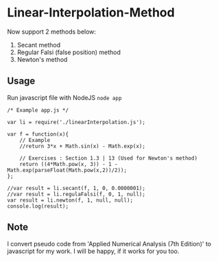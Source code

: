 # Linear-Interpolation-Method

Now support 2 methods below:

1. Secant method
2. Regular Falsi (false position) method
3. Newton's method

## Usage

Run javascript file with NodeJS `node app`

```
/* Example app.js */ 

var li = require('./linearInterpolation.js');

var f = function(x){
	// Example
	//return 3*x + Math.sin(x) - Math.exp(x);
	
	// Exercises : Section 1.3 | 13 (Used for Newton's method)
	return ((4*Math.pow(x, 3)) - 1 - Math.exp(parseFloat(Math.pow(x,2))/2));
};

//var result = li.secant(f, 1, 0, 0.0000001);
//var result = li.regulaFalsi(f, 0, 1, null);
var result = li.newton(f, 1, null, null);
console.log(result);
```

## Note

I convert pseudo code from 'Applied Numerical Analysis (7th Edition)' to javascript for my work. I will be happy, if it works for you too.
